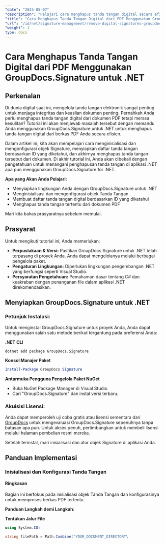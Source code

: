 ```yaml
---
"date": "2025-05-07"
"description": "Pelajari cara menghapus tanda tangan digital secara efisien dari berkas PDF menggunakan GroupDocs.Signature untuk .NET. Panduan langkah demi langkah ini mencakup proses instalasi, konfigurasi, dan penghapusan."
"title": "Cara Menghapus Tanda Tangan Digital dari PDF Menggunakan GroupDocs.Signature untuk .NET"
"url": "/id/net/signature-management/remove-digital-signatures-groupdocs-dotnet-pdf/"
"weight": 1
type: docs
---
```

# Cara Menghapus Tanda Tangan Digital dari PDF Menggunakan GroupDocs.Signature untuk .NET

## Perkenalan

Di dunia digital saat ini, mengelola tanda tangan elektronik sangat penting untuk menjaga integritas dan keaslian dokumen penting. Pernahkah Anda perlu menghapus tanda tangan digital dari dokumen PDF tetapi merasa kesulitan? Tutorial ini akan menjawab masalah tersebut dengan memandu Anda menggunakan GroupDocs.Signature untuk .NET untuk menghapus tanda tangan digital dari berkas PDF Anda secara efisien.

Dalam artikel ini, kita akan mempelajari cara menginisialisasi dan mengonfigurasi objek Signature, menyiapkan daftar tanda tangan berdasarkan ID yang diketahui, dan akhirnya menghapus tanda tangan tersebut dari dokumen. Di akhir tutorial ini, Anda akan dibekali dengan pengetahuan untuk menangani penghapusan tanda tangan di aplikasi .NET apa pun menggunakan GroupDocs.Signature for .NET.

**Apa yang Akan Anda Pelajari:**
- Menyiapkan lingkungan Anda dengan GroupDocs.Signature untuk .NET
- Menginisialisasi dan mengonfigurasi objek Tanda Tangan
- Membuat daftar tanda tangan digital berdasarkan ID yang diketahui
- Menghapus tanda tangan tertentu dari dokumen PDF

Mari kita bahas prasyaratnya sebelum memulai.

## Prasyarat

Untuk mengikuti tutorial ini, Anda memerlukan:

- **Perpustakaan & Versi:** Pastikan GroupDocs.Signature untuk .NET telah terpasang di proyek Anda. Anda dapat mengelolanya melalui berbagai pengelola paket.
- **Pengaturan Lingkungan:** Diperlukan lingkungan pengembangan .NET yang berfungsi seperti Visual Studio.
- **Persyaratan Pengetahuan:** Pemahaman dasar tentang C# dan keakraban dengan penanganan file dalam aplikasi .NET direkomendasikan.

## Menyiapkan GroupDocs.Signature untuk .NET

### Petunjuk Instalasi:

Untuk menginstal GroupDocs.Signature untuk proyek Anda, Anda dapat menggunakan salah satu metode berikut tergantung pada preferensi Anda:

**.NET CLI**
```bash
dotnet add package GroupDocs.Signature
```

**Konsol Manajer Paket**
```powershell
Install-Package GroupDocs.Signature
```

**Antarmuka Pengguna Pengelola Paket NuGet**
- Buka NuGet Package Manager di Visual Studio.
- Cari "GroupDocs.Signature" dan instal versi terbaru.

### Akuisisi Lisensi:

Anda dapat memperoleh uji coba gratis atau lisensi sementara dari [GroupDocs](https://purchase.groupdocs.com/temporary-license/) untuk mengevaluasi GroupDocs.Signature sepenuhnya tanpa batasan apa pun. Untuk akses penuh, pertimbangkan untuk membeli lisensi melalui halaman pembelian resmi mereka.

Setelah terinstal, mari inisialisasi dan atur objek Signature di aplikasi Anda.

## Panduan Implementasi

### Inisialisasi dan Konfigurasi Tanda Tangan

#### Ringkasan
Bagian ini berfokus pada inisialisasi objek Tanda Tangan dan konfigurasinya untuk memproses berkas PDF tertentu.

**Panduan Langkah demi Langkah:**

**Tentukan Jalur File**
```csharp
using System.IO;

string filePath = Path.Combine("YOUR_DOCUMENT_DIRECTORY\